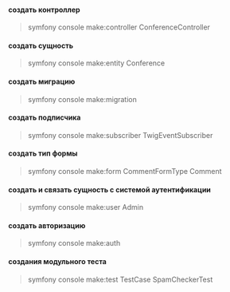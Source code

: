 #### создать контроллер

> symfony console make:controller ConferenceController

#### создать сущность

> symfony console make:entity Conference

#### создать миграцию

> symfony console make:migration

#### создать подписчика

> symfony console make:subscriber TwigEventSubscriber

#### создать тип формы

> symfony console make:form CommentFormType Comment

#### создать и связать сущность с системой аутентификации

>  symfony console make:user Admin

#### создать авторизацию

> symfony console make:auth

#### создания модульного теста

> symfony console make:test TestCase SpamCheckerTest


